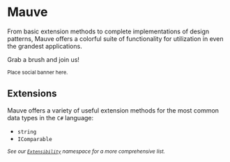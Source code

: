 # Mauve
From basic extension methods to complete implementations of design patterns, Mauve offers a colorful suite of functionality for utilization in even the grandest applications.

Grab a brush and join us!

<sub>Place social banner here.</sub>

## Extensions
Mauve offers a variety of useful extension methods for the most common data types in the `C#` language:

 - `string`
 - `IComparable`

<sub>*See our [`Extensibility`](https://github.com/tacosontitan/Mauve/tree/main/Mauve/Extensibility) namespace for a more comprehensive list.*</sub>